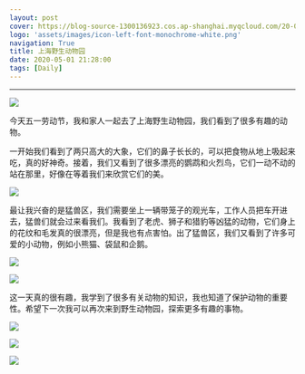 ```yaml
---
layout: post
cover: https://blog-source-1300136923.cos.ap-shanghai.myqcloud.com/20-05-shwzoo/shwzoo_cover.jpg
logo: 'assets/images/icon-left-font-monochrome-white.png'
navigation: True
title: 上海野生动物园
date: 2020-05-01 21:28:00
tags: [Daily]
---
```


-----------------
![](https://blog-source-1300136923.cos.ap-shanghai.myqcloud.com/20-05-shwzoo/IMG_5502.jpg)

今天五一劳动节，我和家人一起去了上海野生动物园，我们看到了很多有趣的动物。

一开始我们看到了两只高大的大象，它们的鼻子长长的，可以把食物从地上吸起来吃，真的好神奇。接着，我们又看到了很多漂亮的鹦鹉和火烈鸟，它们一动不动的站在那里，好像在等着我们来欣赏它们的美。

![](https://blog-source-1300136923.cos.ap-shanghai.myqcloud.com/20-05-shwzoo/IMG_5547.jpg)

最让我兴奋的是猛兽区，我们需要坐上一辆带笼子的观光车，工作人员把车开进去，猛兽们就会过来看我们。我看到了老虎、狮子和猎豹等凶猛的动物，它们身上的花纹和毛发真的很漂亮，但是我也有点害怕。出了猛兽区，我们又看到了许多可爱的小动物，例如小熊猫、袋鼠和企鹅。

![](https://blog-source-1300136923.cos.ap-shanghai.myqcloud.com/20-05-shwzoo/IMG_5509.jpg)

![](https://blog-source-1300136923.cos.ap-shanghai.myqcloud.com/20-05-shwzoo/IMG_5490.jpg)

这一天真的很有趣，我学到了很多有关动物的知识，我也知道了保护动物的重要性。希望下一次我可以再次来到野生动物园，探索更多有趣的事物。

![](https://blog-source-1300136923.cos.ap-shanghai.myqcloud.com/20-05-shwzoo/IMG_5482.jpg)

![](https://blog-source-1300136923.cos.ap-shanghai.myqcloud.com/20-05-shwzoo/IMG_5487.jpg)


![](https://blog-source-1300136923.cos.ap-shanghai.myqcloud.com/20-05-shwzoo/IMG_5497.jpg)





